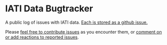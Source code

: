 # IATI Data Bugtracker

A public log of issues with IATI data. [Each is stored as a github issue.](https://github.com/codeforIATI/iati-data-bugtracker/issues?q=is%3Aissue+is%3Aopen+-label%3A%22meta%22)

Please [feel free to contribute issues](https://github.com/codeforIATI/iati-data-bugtracker/issues/new/choose) as you encounter them, or [comment on or add reactions to reported issues](https://github.com/codeforIATI/iati-data-bugtracker/issues).

